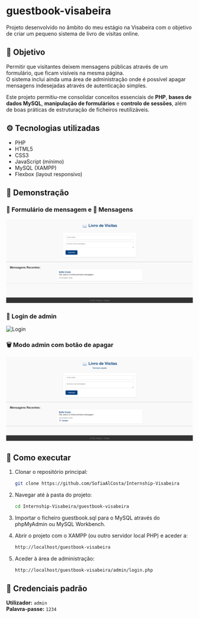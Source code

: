 # guestbook-visabeira

Projeto desenvolvido no âmbito do meu estágio na Visabeira com o objetivo de criar um pequeno sistema de livro de visitas online.

## 🧠 Objetivo

Permitir que visitantes deixem mensagens públicas através de um formulário, que ficam visíveis na mesma página.  
O sistema inclui ainda uma área de administração onde é possível apagar mensagens indesejadas através de autenticação simples.

Este projeto permitiu-me consolidar conceitos essenciais de **PHP**, **bases de dados MySQL**, **manipulação de formulários** e **controlo de sessões**, além de boas práticas de estruturação de ficheiros reutilizáveis.

## ⚙️ Tecnologias utilizadas

- PHP
- HTML5
- CSS3
- JavaScript (mínimo)
- MySQL (XAMPP)
- Flexbox (layout responsivo)

## 📸 Demonstração

### 📝 Formulário de mensagem e 💬 Mensagens

![Formulário de mensagem](./assets/images/homepage.png)

### 🔐 Login de admin

![Login](./assets/images/login.png)

### 🗑️ Modo admin com botão de apagar

![Apagar mensagem](./assets/images/delete.png)

## 🚀 Como executar

1. Clonar o repositório principal:

    ```bash
    git clone https://github.com/SofiaAlCosta/Internship-Visabeira
    ```

2. Navegar até à pasta do projeto:

    ```bash
    cd Internship-Visabeira/guestbook-visabeira
    ```

3. Importar o ficheiro guestbook.sql para o MySQL através do phpMyAdmin ou MySQL Workbench.
4. Abrir o projeto com o XAMPP (ou outro servidor local PHP) e aceder a:

    ```bash
    http://localhost/guestbook-visabeira
    ```

5. Aceder à área de administração:

    ```bash
    http://localhost/guestbook-visabeira/admin/login.php
    ```
## 🔐 Credenciais padrão

**Utilizador:** `admin`  
**Palavra-passe:** `1234`